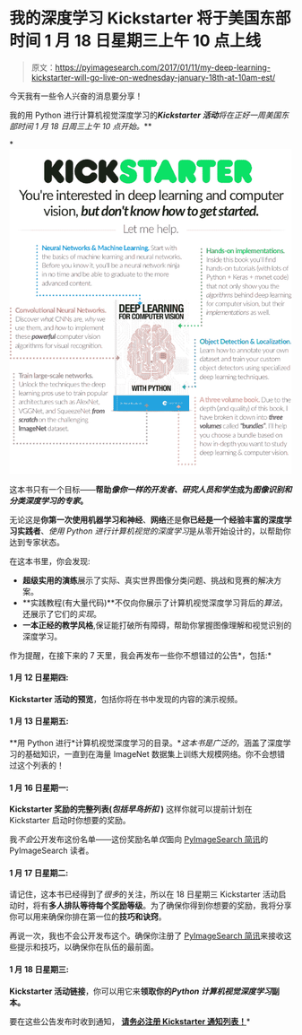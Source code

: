 # 我的深度学习 Kickstarter 将于美国东部时间 1 月 18 日星期三上午 10 点上线

> 原文：<https://pyimagesearch.com/2017/01/11/my-deep-learning-kickstarter-will-go-live-on-wednesday-january-18th-at-10am-est/>

今天我有一些令人兴奋的消息要分享！

我的用 Python 进行计算机视觉深度学习的***Kickstarter 活动**将在**正好一周**美国东部时间 1 月 18 日**周三上午 10 点开始。***

 *![dl_ks_header_ks](img/6c4465089fdfb24512f29ef615a08e4b.png)

这本书只有一个目标——**帮助*像你一样的开发者、研究人员和学生*成为*图像识别和分类深度学习的专家*。**

无论这是**你第一次使用机器学习和神经**、**网络**还是**你已经是一个经验丰富的深度学习实践者**、*使用 Python 进行计算机视觉的深度学习*是从零开始设计的，以帮助你达到专家状态。

在这本书里，你会发现:

*   **超级实用的演练**展示了实际、真实世界图像分类问题、挑战和竞赛的解决方案。
*   **实践教程(有大量代码)**不仅向你展示了计算机视觉深度学习背后的*算法*，还展示了它们的*实现*。
*   **一本正经的教学风格**,保证能打破所有障碍，帮助你掌握图像理解和视觉识别的深度学习。

作为提醒，在接下来的 7 天里，我会再发布一些你不想错过的公告*，包括:*

#### 1 月 12 日星期四:

**Kickstarter 活动的预览**，包括你将在书中发现的内容的演示视频。

#### 1 月 13 日星期五:

**用 Python 进行*计算机视觉深度学习的目录。***这本书是*广泛的*，涵盖了深度学习的基础知识，一直到在海量 ImageNet 数据集上训练大规模网络。你不会想错过这个列表的！

#### 1 月 16 日星期一:

**Kickstarter 奖励的完整列表(*包括早鸟折扣* )** 这样你就可以提前计划在 Kickstarter 启动时你想要的奖励。

我*不会*公开发布这份名单——这份奖励名单*仅*面向 [PyImageSearch 简讯](#)的 PyImageSearch 读者。

#### 1 月 17 日星期二:

请记住，这本书已经得到了*很多*的关注，所以在 18 日星期三 Kickstarter 活动启动时，将有**多人排队等待每个奖励等级**。为了确保你得到你想要的奖励，我将分享你可以用来确保你排在第一位的**技巧和诀窍**。

再说一次，我也不会公开发布这个。确保你注册了 [PyImageSearch 简讯](#)来接收这些提示和技巧，以确保你在队伍的最前面。

#### 1 月 18 日星期三:

**Kickstarter 活动链接**，你可以用它来**领取你的*Python 计算机视觉深度学习*副本。**

要在这些公告发布时收到通知， **[请务必注册 Kickstarter 通知列表！](#)***